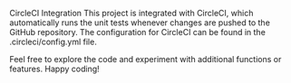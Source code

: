 CircleCI Integration
This project is integrated with CircleCI, which automatically runs the unit tests whenever changes are pushed to the GitHub repository. The configuration for CircleCI can be found in the .circleci/config.yml file.

Feel free to explore the code and experiment with additional functions or features. Happy coding!

